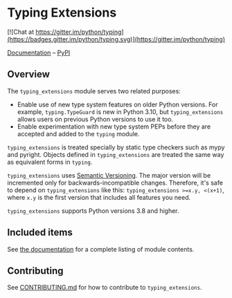 # Typing Extensions

[![Chat at https://gitter.im/python/typing](https://badges.gitter.im/python/typing.svg)](https://gitter.im/python/typing)

[Documentation](https://typing-extensions.readthedocs.io/en/latest/#) –
[PyPI](https://pypi.org/project/typing-extensions/)

## Overview

The `typing_extensions` module serves two related purposes:

- Enable use of new type system features on older Python versions. For example,
  `typing.TypeGuard` is new in Python 3.10, but `typing_extensions` allows
  users on previous Python versions to use it too.
- Enable experimentation with new type system PEPs before they are accepted and
  added to the `typing` module.

`typing_extensions` is treated specially by static type checkers such as
mypy and pyright. Objects defined in `typing_extensions` are treated the same
way as equivalent forms in `typing`.

`typing_extensions` uses
[Semantic Versioning](https://semver.org/). The
major version will be incremented only for backwards-incompatible changes.
Therefore, it's safe to depend
on `typing_extensions` like this: `typing_extensions >=x.y, <(x+1)`,
where `x.y` is the first version that includes all features you need.

`typing_extensions` supports Python versions 3.8 and higher.

## Included items

See [the documentation](https://typing-extensions.readthedocs.io/en/latest/#) for a
complete listing of module contents.

## Contributing

See [CONTRIBUTING.md](https://github.com/python/typing_extensions/blob/main/CONTRIBUTING.md)
for how to contribute to `typing_extensions`.
